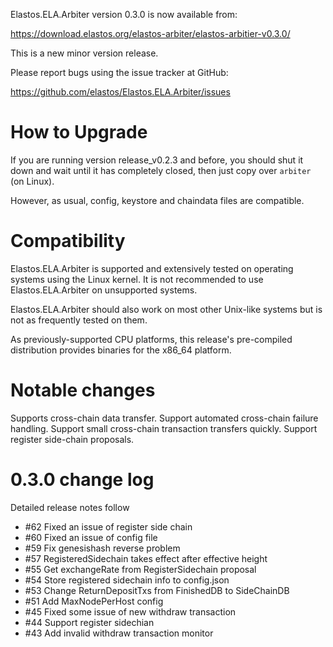 Elastos.ELA.Arbiter version 0.3.0 is now available from:

  <https://download.elastos.org/elastos-arbiter/elastos-arbitier-v0.3.0/>

This is a new minor version release.

Please report bugs using the issue tracker at GitHub:

  <https://github.com/elastos/Elastos.ELA.Arbiter/issues>

How to Upgrade
==============

If you are running version release_v0.2.3 and before, you should shut it down and wait until
 it has completely closed, then just copy over `arbiter` (on Linux).

However, as usual, config, keystore and chaindata files are compatible.

Compatibility
==============

Elastos.ELA.Arbiter is supported and extensively tested on operating systems
using the Linux kernel. It is not recommended to use Elastos.ELA.Arbiter on
unsupported systems.

Elastos.ELA.Arbiter should also work on most other Unix-like systems but is not
as frequently tested on them.

As previously-supported CPU platforms, this release's pre-compiled
distribution provides binaries for the x86_64 platform.

Notable changes
===============

Supports cross-chain data transfer.
Support automated cross-chain failure handling.
Support small cross-chain transaction transfers quickly.
Support register side-chain proposals.

0.3.0 change log
=================

Detailed release notes follow
 
- #62 Fixed an issue of register side chain
- #60 Fixed an issue of config file
- #59 Fix genesishash reverse problem
- #57 RegisteredSidechain takes effect after effective height
- #55 Get exchangeRate from RegisterSidechain proposal
- #54 Store registered sidechain info to config.json
- #53 Change ReturnDepositTxs from FinishedDB to SideChainDB
- #51 Add MaxNodePerHost config
- #45 Fixed some issue of new withdraw transaction 
- #44 Support register sidechian
- #43 Add invalid withdraw transaction monitor


